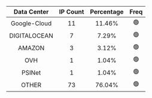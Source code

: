 | Data Center | IP Count | Percentage | Freq |
|:------------:|:--------:|:-----------:|:-----:|
| Google-Cloud | 11 | 11.46% | 🟢 |
| DIGITALOCEAN | 7 | 7.29% | 🟢 |
| AMAZON | 3 | 3.12% | 🟢 |
| OVH | 1 | 1.04% | 🟢 |
| PSINet | 1 | 1.04% | 🟢 |
| OTHER | 73 | 76.04% | 🟢 |